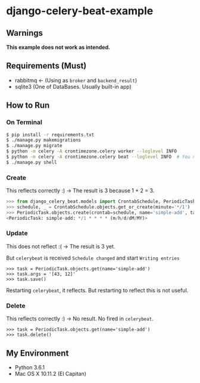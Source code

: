 # django-celery-beat-example

## Warnings
**This example does not work as intended.**

## Requirements (Must)
- rabbitmq <- (Using as `broker` and `backend_result`)
- sqlite3 (One of DataBases. Usually built-in app)

## How to Run
### On Terminal
```sh
$ pip install -r requirements.txt
$ ./manage.py makemigrations
$ ./manage.py migrate
$ python -m celery -A crontimezone.celery worker --loglevel INFO
$ python -m celery -A crontimezone.celery beat --loglevel INFO  # You need to run on other terminal.
$ ./manage.py shell
```

### Create
This reflects correctly :) -> The result is 3 because 1 + 2 = 3.
```python
>>> from django_celery_beat.models import CrontabSchedule, PeriodicTask
>>> schedule, _ = CrontabSchedule.objects.get_or_create(minute='*/1')
>>> PeriodicTask.objects.create(crontab=schedule, name='simple-add', task='demoapp.tasks.add', args='[1, 2]')
<PeriodicTask: simple-add: */1 * * * * (m/h/d/dM/MY)>
```

### Update
This does not reflect :(  -> The result is 3 yet.

But `celerybeat` is received `Schedule changed` and start `Writing entries`

```pyton
>>> task = PeriodicTask.objects.get(name='simple-add')
>>> task.args = '[43, 12]'
>>> task.save()
```

Restarting `celerybeat`, it reflects. But restarting to reflect this is not useful.

### Delete
This reflects correctly :) -> No result. No fired in `celerybeat`.
```pyton
>>> task = PeriodicTask.objects.get(name='simple-add')
>>> task.delete()
```

## My Environment
- Python 3.6.1
- Mac OS X 10.11.2 (El Capitan)
